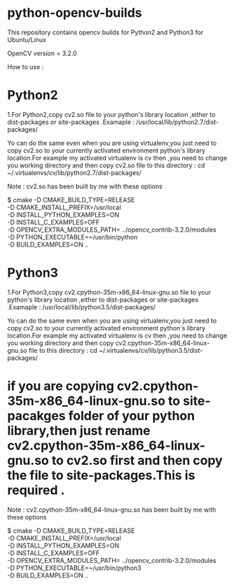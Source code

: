 # python-opencv-builds
This repository contains opencv builds for Python2 and Python3 for Ubuntu/Linux

OpenCV version = 3.2.0

How to use :

# Python2 

1.For Python2,copy cv2.so file to your python's library location ,either to dist-packages or site-packages .Examaple : /usr/local/lib/python2.7/dist-packages/ 

Yo can do the same even when you are using virtualenv,you just need to copy cv2.so to your currently activated environment python's library location.For example my activated virtualenv is cv then ,you need to change you working directory  and then copy cv2.so file to this directory :
cd  ~/.virtualenvs/cv/lib/python2.7/dist-packages/


Note : cv2.so has been built by me with these options

$ cmake -D CMAKE_BUILD_TYPE=RELEASE \
    -D CMAKE_INSTALL_PREFIX=/usr/local \
    -D INSTALL_PYTHON_EXAMPLES=ON \
    -D INSTALL_C_EXAMPLES=OFF \
    -D OPENCV_EXTRA_MODULES_PATH= ../opencv_contrib-3.2.0/modules \
    -D PYTHON_EXECUTABLE=~/usr/bin/python \
    -D BUILD_EXAMPLES=ON ..
    
    
    
    
# Python3

1.For Python3,copy cv2.cpython-35m-x86_64-linux-gnu.so file to your python's library location ,either to dist-packages or site-packages .Examaple : /usr/local/lib/python3.5/dist-packages/ 

Yo can do the same even when you are using virtualenv,you just need to copy cv2.so to your currently activated environment python's library location.For example my activated virtualenv is cv then ,you need to change you working directory  and  then copy cv2.cpython-35m-x86_64-linux-gnu.so file to this directory :
cd  ~/.virtualenvs/cv/lib/python3.5/dist-packages/
# if you are copying  cv2.cpython-35m-x86_64-linux-gnu.so to site-pacakges folder of your python library,then just rename cv2.cpython-35m-x86_64-linux-gnu.so to cv2.so first  and then copy the file to site-packages.This is required .






Note : cv2.cpython-35m-x86_64-linux-gnu.so has been built by me with these options

$ cmake -D CMAKE_BUILD_TYPE=RELEASE \
    -D CMAKE_INSTALL_PREFIX=/usr/local \
    -D INSTALL_PYTHON_EXAMPLES=ON \
    -D INSTALL_C_EXAMPLES=OFF \
    -D OPENCV_EXTRA_MODULES_PATH= ../opencv_contrib-3.2.0/modules \
    -D PYTHON_EXECUTABLE=~/usr/bin/python3 \
    -D BUILD_EXAMPLES=ON ..    




